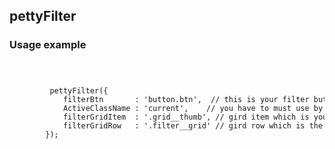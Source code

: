 ## pettyFilter 
### Usage example
<code>
    <pre>
         pettyFilter({
            filterBtn       : 'button.btn',  // this is your filter button which is the get targated value
            ActiveClassName : 'current',    // you have to must use by class name
            filterGridItem  : '.grid__thumb', // gird item which is your filter item
            filterGridRow   : '.filter__grid' // gird row which is the parrent of  filter item or grid item
        });
    </pre>
</code>
